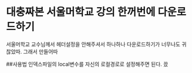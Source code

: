 # 대충짜본 서울머학교 강의 한꺼번에 다운로드하기
서울머학교 교수님께서 헤더설정을 안해주셔서
하나하나 다운로드하기가 너무나도 귀찮았따. 그래서 만들어따

##사용법
인덱스파일의 local변수를 자신의 로컬경로로 설정해주면 된다. 끘
